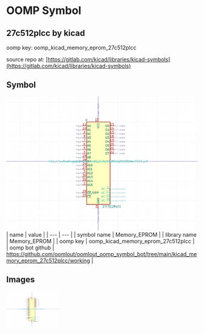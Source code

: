# OOMP Symbol  
## 27c512plcc  by kicad  
  
oomp key: oomp_kicad_memory_eprom_27c512plcc  
  
source repo at: [https://gitlab.com/kicad/libraries/kicad-symbols](https://gitlab.com/kicad/libraries/kicad-symbols)  
## Symbol  
  
[![working.png](working_600.png)](working.png)  
| name | value | 
| --- | --- | 
| symbol name | Memory_EPROM | 
| library name | Memory_EPROM | 
| oomp key | oomp_kicad_memory_eprom_27c512plcc | 
| oomp bot github | https://github.com/oomlout/oomlout_oomp_symbol_bot/tree/main/kicad_memory_eprom_27c512plcc/working | 
## Images  
  
[![working.png](working_140.png)](working.png)  
